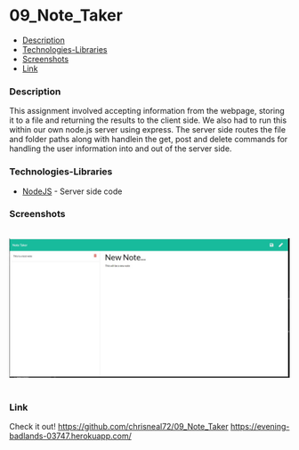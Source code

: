 # 09_Note_Taker
- [Description](#Description)
- [Technologies-Libraries](#Technologies-Libraries)
- [Screenshots](#Screenshots)
- [Link](#Link)
​
### Description
This assignment involved accepting information from the webpage, storing it to a file and returning the results to the client side. We also had to run this within our own node.js server using express. The server side routes the file and folder paths along with handlein the get, post and delete commands for handling the user information into and out of the server side.

### Technologies-Libraries
- [NodeJS](https://nodejs.dev/) - Server side code
​
### Screenshots
​
![Image](public/assets/screen.jpg)
​
### Link
Check it out! 
https://github.com/chrisneal72/09_Note_Taker
https://evening-badlands-03747.herokuapp.com/